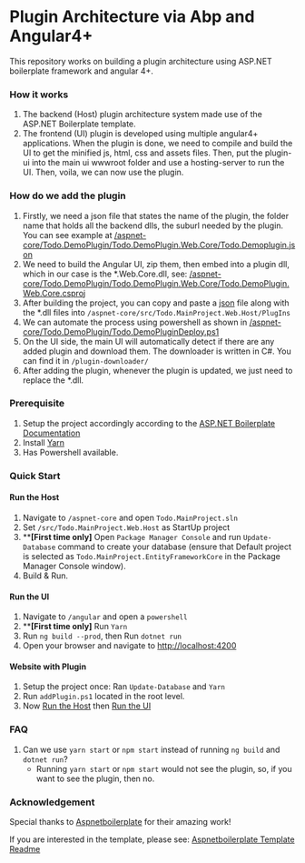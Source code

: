 # Plugin Architecture via Abp and Angular4+
This repository works on building a plugin architecture using ASP.NET boilerplate framework and angular 4+.

### How it works
1. The backend (Host) plugin architecture system made use of the ASP.NET Boilerplate template.
2. The frontend (UI) plugin is developed using multiple angular4+ applications. When the plugin is done, we need to compile and build the UI to get the minified js, html, css and assets files. Then, put the plugin-ui into the main ui wwwroot folder and use a hosting-server to run the UI. Then, voila, we can now use the plugin.

### How do we add the plugin
1. Firstly, we need a json file that states the name of the plugin, the folder name that holds all the backend dlls, the suburl needed by the plugin. You can see example at [/aspnet-core/Todo.DemoPlugin/Todo.DemoPlugin.Web.Core/Todo.Demoplugin.json](./aspnet-core/Todo.DemoPlugin/Todo.DemoPlugin.Web.Core/Todo.Demoplugin.json)
2. We need to build the Angular UI, zip them, then embed into a plugin dll, which in our case is the *.Web.Core.dll, see: [/aspnet-core/Todo.DemoPlugin/Todo.DemoPlugin.Web.Core/Todo.DemoPlugin.Web.Core.csproj](./aspnet-core/Todo.DemoPlugin/Todo.DemoPlugin.Web.Core/Todo.DemoPlugin.Web.Core.csproj)
3. After building the project, you can copy and paste a [json](./aspnet-core/Todo.DemoPlugin/Todo.DemoPlugin.Web.Core/Todo.Demoplugin.json) file along with the *.dll files into ``/aspnet-core/src/Todo.MainProject.Web.Host/PlugIns``
4. We can automate the process using powershell as shown in [/aspnet-core/Todo.DemoPlugin/Todo.DemoPluginDeploy.ps1](./aspnet-core/Todo.DemoPlugin/Todo.DemoPluginDeploy.ps1)
5. On the UI side, the main UI will automatically detect if there are any added plugin and download them. The downloader is written in C#. You can find it in ``/plugin-downloader/``
6. After adding the plugin, whenever the plugin is updated, we just need to replace the *.dll.

### Prerequisite
1. Setup the project accordingly according to the [ASP.NET Boilerplate Documentation](https://aspnetboilerplate.com/Pages/Documents/Zero/Startup-Template-Angular)
2. Install [Yarn](https://yarnpkg.com/en/)
3. Has Powershell available.

### Quick Start

#### Run the Host

1. Navigate to ``/aspnet-core`` and open ``Todo.MainProject.sln``
2. Set ``/src/Todo.MainProject.Web.Host`` as StartUp project
3. ****[First time only]** Open ``Package Manager Console`` and run ``Update-Database`` command to create your database (ensure that Default project is selected as ``Todo.MainProject.EntityFrameworkCore`` in the Package Manager Console window).
4. Build & Run.

#### Run the UI

1. Navigate to ``/angular`` and open a ``powershell``
2. ****[First time only]** Run ``Yarn``
3. Run ``ng build --prod``, then Run ``dotnet run``
4. Open your browser and navigate to [http://localhost:4200](http://localhost:4200)
    
#### Website with Plugin
1. Setup the project once: Ran ``Update-Database`` and ``Yarn``
2. Run ``addPlugin.ps1`` located in the root level.
3. Now [Run the Host](README.md#run-the-host) then [Run the UI](README.md#run-the-ui)

### FAQ
1. Can we use ``yarn start`` or ``npm start`` instead of running ``ng build`` and ``dotnet run``?
    * Running ``yarn start`` or ``npm start`` would not see the plugin, so, if you want to see the plugin, then no.

### Acknowledgement
Special thanks to [Aspnetboilerplate](https://github.com/aspnetboilerplate/aspnetboilerplate) for their amazing work!

If you are interested in the template, please see: [Aspnetboilerplate Template Readme](./Template_readme.md)